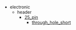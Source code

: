 * electronic
  * header
    * [25_pin](electronic/header/25_pin)
      * [through_hole_short](electronic/header/25_pin/through_hole_short)
